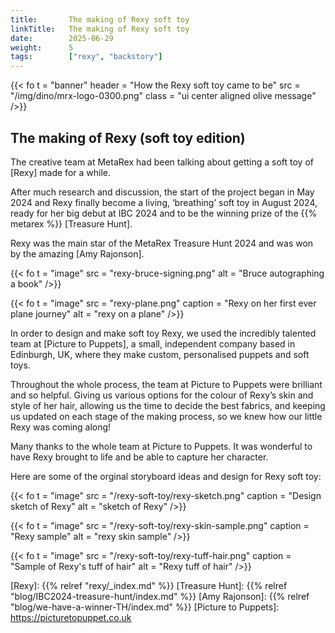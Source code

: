 ```yaml
---
title:       The making of Rexy soft toy
linkTitle:   The making of Rexy soft toy
date:        2025-06-29
weight:      5
tags:        ["rexy", "backstory"]
---
```

{{< fo t = "banner"
    header = "How the Rexy soft toy came to be"
    src = "/img/dino/mrx-logo-0300.png" 
    class = "ui center aligned olive message"
/>}}

## The making of Rexy (soft toy edition)

The creative team at MetaRex had been talking about getting a soft toy of [Rexy] made for a while. 

After much research and discussion, the start of the project began in May 2024 and Rexy finally become a living, ‘breathing’ soft toy in August 2024, ready for her big debut at IBC 2024 and to be the winning prize of the {{% metarex %}} [Treasure Hunt]. 

Rexy was the main star of the MetaRex Treasure Hunt 2024 and was won by the amazing [Amy Rajonson]. 

{{< fo t = "image"
    src = "rexy-bruce-signing.png"
    alt = "Bruce autographing a book"
/>}}

{{< fo t = "image"
    src = "rexy-plane.png"
    caption = "Rexy on her first ever plane journey"
    alt = "rexy on a plane"
/>}}


In order to design and make soft toy Rexy, we used the incredibly talented team at [Picture to Puppets], a small, independent company based in Edinburgh, UK, where they make custom, personalised puppets and soft toys.
 
Throughout the whole process, the team at Picture to Puppets were brilliant and so helpful.  Giving us various options for the colour of Rexy’s skin and style of her hair, allowing us the time to decide the best fabrics, and keeping us updated on each stage of the making process, so we knew how our little Rexy was coming along!   

Many thanks to the whole team at Picture to Puppets.  It was wonderful to have Rexy brought to life and be able to capture her character. 

Here are some of the orginal storyboard ideas and design for Rexy soft toy:

{{< fo t = "image"
    src = "/rexy-soft-toy/rexy-sketch.png"
    caption = "Design sketch of Rexy"
    alt = "sketch of Rexy"
/>}}

{{< fo t = "image"
    src = "/rexy-soft-toy/rexy-skin-sample.png"
    caption = "Rexy sample"
    alt = "rexy skin sample"
/>}}

{{< fo t = "image"
    src = "/rexy-soft-toy/rexy-tuff-hair.png"
    caption = "Sample of Rexy's tuff of hair"
    alt = "Rexy tuff of hair"
/>}}

[Rexy]:                {{% relref "rexy/_index.md" %}}
[Treasure Hunt]:       {{% relref "blog/IBC2024-treasure-hunt/index.md" %}}
[Amy Rajonson]:        {{% relref "blog/we-have-a-winner-TH/index.md" %}}
[Picture to Puppets]:  https://picturetopuppet.co.uk
